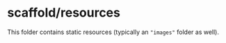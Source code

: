 # scaffold/resources

This folder contains static resources (typically an `"images"` folder as well).
